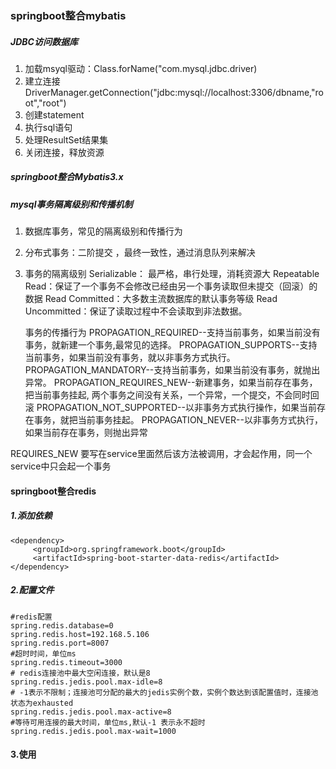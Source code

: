 ### springboot整合mybatis
##### JDBC访问数据库
1. 加载msyql驱动：Class.forName("com.mysql.jdbc.driver)
2. 建立连接 DriverManager.getConnection("jdbc:mysql://localhost:3306/dbname,"root","root")
3. 创建statement
4. 执行sql语句
5. 处理ResultSet结果集
6. 关闭连接，释放资源
##### springboot整合Mybatis3.x

##### mysql事务隔离级别和传播机制
1. 数据库事务，常见的隔离级别和传播行为
2. 分布式事务：二阶提交 ，最终一致性，通过消息队列来解决
3. 事务的隔离级别
   		Serializable： 最严格，串行处理，消耗资源大
   		Repeatable Read：保证了一个事务不会修改已经由另一个事务读取但未提交（回滚）的数据
   		Read Committed：大多数主流数据库的默认事务等级
   		Read Uncommitted：保证了读取过程中不会读取到非法数据。
   
   事务的传播行为
   		PROPAGATION_REQUIRED--支持当前事务，如果当前没有事务，就新建一个事务,最常见的选择。
   		PROPAGATION_SUPPORTS--支持当前事务，如果当前没有事务，就以非事务方式执行。
   		PROPAGATION_MANDATORY--支持当前事务，如果当前没有事务，就抛出异常。
   		PROPAGATION_REQUIRES_NEW--新建事务，如果当前存在事务，把当前事务挂起, 两个事务之间没有关系，一个异常，一个提交，不会同时回滚
   		PROPAGATION_NOT_SUPPORTED--以非事务方式执行操作，如果当前存在事务，就把当前事务挂起。
   		PROPAGATION_NEVER--以非事务方式执行，如果当前存在事务，则抛出异常
 
REQUIRES_NEW 要写在service里面然后该方法被调用，才会起作用，同一个service中只会起一个事务

#### springboot整合redis
##### 1.添加依赖
```     
<dependency>
     <groupId>org.springframework.boot</groupId>
     <artifactId>spring-boot-starter-data-redis</artifactId>
</dependency>
```
##### 2.配置文件
```
#redis配置
spring.redis.database=0
spring.redis.host=192.168.5.106
spring.redis.port=8007
#超时时间，单位ms
spring.redis.timeout=3000
# redis连接池中最大空闲连接，默认是8
spring.redis.jedis.pool.max-idle=8
# -1表示不限制；连接池可分配的最大的jedis实例个数，实例个数达到该配置值时，连接池状态为exhausted
spring.redis.jedis.pool.max-active=8
#等待可用连接的最大时间，单位ms,默认-1 表示永不超时
spring.redis.jedis.pool.max-wait=1000
```
#### 3.使用



